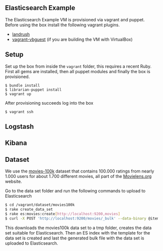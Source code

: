 Elasticsearch Example
---------------------

The Elasticsearch Example VM is provisioned via vagrant and puppet.
Before using the box install the following vagrant plugins.

* [landrush](https://github.com/phinze/landrush)
* [vagrant-vbguest](https://github.com/dotless-de/vagrant-vbguest) (if you are building the VM with VirtualBox)


## Setup

Set up the box from inside the `vagrant` folder, this requires a recent Ruby. First all gems are installed, then all puppet modules and finally the box is provisioned.

```
$ bundle install
$ librarian-puppet install
$ vagrant up
```

After provisioning succeeds log into the box

```
$ vagrant ssh
```


## Logstash


## Kibana



## Dataset

We use the [movies-100k](http://grouplens.org/datasets/movielens/) dataset that contains 100.000 ratings from nearly 1.000 users for about 1.700 different movies, all part of the [Movielens.org](http://movielens.org) website.

Go to the data set folder and run the following commands to upload to Elasticsearch

```bash
$ cd /vagrant/dataset/movies100k
$ rake create_data_set
$ rake es:movies:create[http://localhost:9200,movies]
$ curl -X POST 'http://localhost:9200/movies/_bulk' --data-binary @item_seed.json
```

This downloads the movies100k data set to a tmp folder, creates the data set suitable for Elasticsearch. Then an ES index with the template for the data set is created and last the generated bulk file with the data set is uploaded to Elasticsearch.